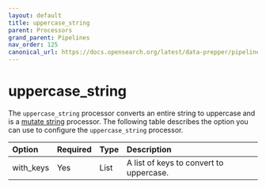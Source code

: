 ```yaml
---
layout: default
title: uppercase_string
parent: Processors
grand_parent: Pipelines
nav_order: 125
canonical_url: https://docs.opensearch.org/latest/data-prepper/pipelines/configuration/processors/uppercase-string/
---
```


# uppercase_string

The `uppercase_string` processor converts an entire string to uppercase and is a [mutate string](https://github.com/opensearch-project/data-prepper/tree/main/data-prepper-plugins/mutate-string-processors#mutate-string-processors) processor. The following table describes the option you can use to configure the `uppercase_string` processor.

Option | Required | Type | Description
:--- | :--- | :--- | :---
with_keys | Yes | List | A list of keys to convert to uppercase.

<!---## Configuration

Content will be added to this section.

## Metrics

Content will be added to this section.--->
